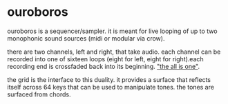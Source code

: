 # ouroboros

ouroboros is a sequencer/sampler. it is meant for live looping of up to two monophonic sound sources (midi or modular via crow).

there are two channels, left and right, that take audio. each channel can be recorded into one of sixteen loops (eight for left, eight for right).each recording end is crossfaded back into its beginning. ["the all is one"](https://en.wikipedia.org/wiki/Ouroboros#/media/File:Chrysopoea_of_Cleopatra_1.png).

the grid is the interface to this duality. it provides a surface that reflects itself across 64 keys that can be used to manipulate tones. the tones are surfaced from chords.